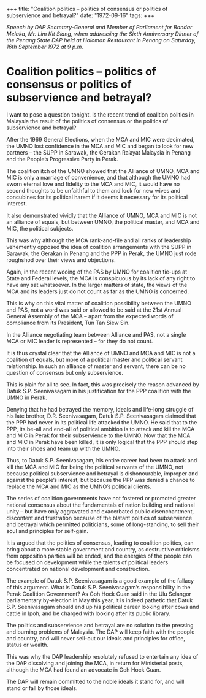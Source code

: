 +++ 
title: "Coalition politics – politics of consensus or politics of subservience and betrayal?"
date: "1972-09-16"
tags:
+++

_Speech by DAP Secretary-General and Member of Parliament for Bandar Melaka, Mr. Lim Kit Siang, when addressing the Sixth Anniversary Dinner of the Penang State DAP held at Holoman Restaurant in Penang on Saturday, 16th September 1972 at 9 p.m._

# Coalition politics – politics of consensus or politics of subservience and betrayal?

I want to pose a question tonight. Is the recent trend of coalition politics in Malaysia the result of the politics of consensus or the politics of subservience and betrayal?</u>

After the 1969 General Elections, when the MCA and MIC were decimated, the UMNO lost confidence in the MCA and MIC and began to look for new partners – the SUPP in Sarawak, the Gerakan Ra’ayat Malaysia in Penang and the People’s Progressive Party in Perak.

The coalition itch of the UMNO showed that the Alliance of UMNO, MCA and MIC is only a marriage of convenience, and that although the UMNO had sworn eternal love and fidelity to the MCA and MIC, it would have no second thoughts to be unfaithful to them and look for new wives and concubines for its political harem if it deems it necessary for its political interest.

It also demonstrated vividly that the Alliance of UMNO, MCA and MIC is not an alliance of equals, but between UMNO, the political master, and MCA and MIC, the political subjects.

This was why although the MCA rank-and-file and all ranks of leadership vehemently opposed the idea of coalition arrangements with the SUPP in Sarawak, the Gerakan in Penang and the PPP in Perak, the UMNO just rode roughshod over their views and objections.

Again, in the recent wooing of the PAS by UMNO for coalition tie-ups at State and Federal levels, the MCA is conspicuous by its lack of any right to have any sat whatsoever. In the larger matters of state, the views of the MCA and its leaders just do not count as far as the UMNO is concerned.

This is why on this vital matter of coalition possibility between the UMNO and PAS, not a word was said or allowed to be said at the 21st Annual General Assembly of the MCA – apart from the expected words of compliance from its President, Tun Tan Siew Sin.

In the Alliance negotiating team between Alliance and PAS, not a single MCA or MIC leader is represented – for they do not count.

It is thus crystal clear that the Alliance of UMNO and MCA and MIC is not a coalition of equals, but more of a political master and political servant relationship. In such an alliance of master and servant, there can be no question of consensus but only subservience.

This is plain for all to see. In fact, this was precisely the reason advanced by Datuk S.P. Seenivasagam in his justification for the PPP coalition with the UMNO in Perak.

Denying that he had betrayed the memory, ideals and life-long struggle of his late brother, D.R. Seenivasagam, Datuk S.P. Seenivasagam claimed that the PPP had never in its political life attacked the UMNO. He said that to the PPP, its be-all and end-all of political ambition is to attack and kill the MCA and MIC in Perak for their subservience to the UMNO. Now that the MCA and MIC in Perak have been killed, it is only logical that the PPP should step into their shoes and team up with the UMNO.

Thus, to Datuk S.P. Seenivasagam, his entire career had been to attack and kill the MCA and MIC for being the political servants of the UMNO, not because political subservience and betrayal is dishonourable, improper and against the people’s interest, but because the PPP was denied a chance to replace the MCA and MIC as the UMNO’s political clients.

The series of coalition governments have not fostered or promoted greater national consensus about the fundamentals of nation building and national unity – but have only aggravated and exacerbated public disenchantment, discontent and frustration because of the blatant politics of subservience and betrayal which permitted politicians, some of long-standing, to sell their soul and principles for self-gain.

It is argued that the politics of consensus, leading to coalition politics, can bring about a more stable government and country, as destructive criticisms from opposition parties will be ended, and the energies of the people can be focused on development while the talents of political leaders concentrated on national development and construction.

The example of Datuk S.P. Seenivasagam is a good example of the fallacy of this argument. What is Datuk S.P. Seenivasagam’s responsibility in the Perak Coalition Government? As Goh Hock Guan said in the Ulu Selangor parliamentary by-election in May this year, it is indeed pathetic that Datuk S.P. Seenivasagam should end up his political career looking after cows and cattle in Ipoh, and be charged with looking after its public library.

The politics and subservience and betrayal are no solution to the pressing and burning problems of Malaysia. The DAP will keep faith with the people and country, and will never sell-out our ideals and principles for office, status or wealth.

This was why the DAP leadership resolutely refused to entertain any idea of the DAP dissolving and joining the MCA, in return for Ministerial posts, although the MCA had found an advocate in Goh Hock Guan.

The DAP will remain committed to the noble ideals it stand for, and will stand or fall by those ideals.
 
